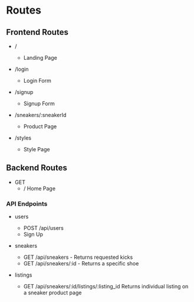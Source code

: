 # Routes

## Frontend Routes
* / 
  * Landing Page

* /login
  * Login Form

* /signup
  * Signup Form

* /sneakers/:sneakerId
  * Product Page

* /styles
  * Style Page

## Backend Routes
* GET
  * / Home Page

### API Endpoints
* users
  * POST /api/users 
  * Sign Up

* sneakers
  * GET /api/sneakers - Returns requested kicks
  * GET /api/sneakers/:id - Returns a specific shoe

* listings
  * GET /api/sneakers/:id/listings/:listing_id  Returns individual listing on a sneaker product page